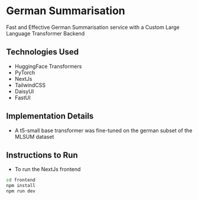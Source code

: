 # German Summarisation

Fast and Effective German Summarisation service with a Custom Large Language Transformer Backend

## Technologies Used
- HuggingFace Transformers
- PyTorch
- NextJs
- TailwindCSS
- DaisyUI
- FastUI

## Implementation Details

- A t5-small base transformer was fine-tuned on the german subset of the MLSUM dataset


## Instructions to Run 
- To run the NextJs frontend
```bash
cd frontend
npm install
npm run dev
```
